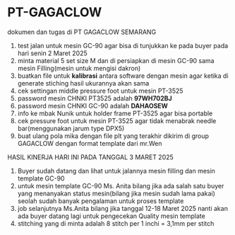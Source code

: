 # PT-GAGACLOW
dokumen dan tugas di PT GAGACLOW SEMARANG
1. test jalan untuk mesin GC-90 agar bisa di tunjukkan ke pada buyer pada hari senin 2 Maret 2025
2. minta material 5 set size M dan di persiapkan di mesin GC-90 sama mesin Filling(mesin untuk mengisi dakron)
3. buatkan file untuk **kalibrasi** antara software dengan mesin agar ketika di generate stiching hasil ukurannya akan sama
4. cek settingan middle pressure foot untuk mesin PT-3525
5. password mesin CHNKI PT3525 adalah **97WH702BJ**
6. password mesin CHNKI GC-90 adalah **DAHAOSEW**
7. info ke mbak Nunik untuk holder frame PT-3525 agar bisa portable
8. cek pressure foot untuk mesin PT-3525 agar tidak menabrak needle bar(menggunakan jarum type DPX5)
9. buat ulang pola mika dengan file plt yang terakhir dikirim di group GAGACLOW dengan format template dari mr.Wen

HASIL KINERJA HARI INI PADA TANGGAL 3 MARET 2025 
1. Buyer sudah datang dan lihat untuk jalannya mesin filling dan mesin template GC-90
2. untuk mesin template GC-90 Ms. Anita bilang jika ada salah satu buyer yang menanyakan status mesin(bilang jika mesin sudah lama pakai) seolah sudah banyak pengalaman untuk proses template
3. job selanjutnya Ms.Anita bilang jika tanggal 12-18 Maret 2025 nanti akan ada buyer datang lagi untuk pengecekan Quality mesin template
4. stitching yang di  minta adalah 8 stitch per 1 inchi = 3,1mm per stitch
